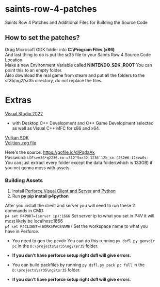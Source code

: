# saints-row-4-patches
Saints Row 4 Patches and Additional Files for Building the Source Code

## How to set the patches?
Drag Microsoft GDK folder into **C:\Program Files (x86)**<br>
And last thing to do is put the sr35 file to your Saints Row 4 Source Code Location<br>
Make a new Environment Variable called **NINTENDO_SDK_ROOT** You can point this to an empty folder.<br>
Also download the real game from steam and put all the folders to the sr35/ng2/sr35 directory, do not replace the files.


# Extras
[Visual Studio 2022](https://visualstudio.microsoft.com/tr/vs/)
- with Desktop C++ Development and C++ Game Development selected as well as Visual C++ MFC for x86 and x64.

[Vulkan SDK](https://sdk.lunarg.com/sdk/download/1.3.296.0/windows/VulkanSDK-1.3.296.0-Installer.exe)<br>
[Volition .reg file](/volition.reg)

Here's the source: https://gofile.io/d/PqdaAk<br>
Password: ``LDFsvm36*q2236.cx-=312"5xc32-1236`12b_sx.[232#6-12cvw0s-``<br>
You can just extract every folder except the data folder(which is 133GB) if you not gonna mess with assets.<br>

### Building Assets
1. Install [Perforce Visual Client and Server](https://mega.nz/file/HyYx3BzR#X_i0lWE1l_Lx-4wZSuwLo9X-Ec_L69OCZ2Im7Txz3w8)
and [Python](https://www.python.org/downloads/)
2. Run **py pip install p4python**

After you install the client and server you will need to run these 2 commands in CMD:<br>
`p4 set P4PORT=(server ip):1666` Set server ip to what you set in P4V it will most likely be localhost:1666<br>
`p4 set P4CLIENT=(WORKSPACENAME)` Set the workspace name to what you have in Perforce.

- You need to gen the pcvdir You can do this running `py dsfl.py genvdir pc` in the `D:\projects\sr35\ng2\sr35` folder.
- **If you don't have perforce setup right dsfl will give errors.**

- You can build packfiles by running `py dsfl.py pack pc full` in the `D:\projects\sr35\ng2\sr35` folder.
- **If you don't have perforce setup right dsfl will give errors.**
